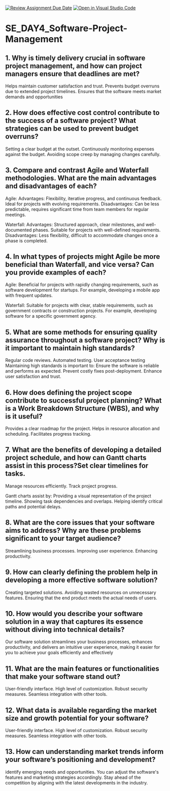 [![Review Assignment Due Date](https://classroom.github.com/assets/deadline-readme-button-22041afd0340ce965d47ae6ef1cefeee28c7c493a6346c4f15d667ab976d596c.svg)](https://classroom.github.com/a/9pw6JKcu)
[![Open in Visual Studio Code](https://classroom.github.com/assets/open-in-vscode-2e0aaae1b6195c2367325f4f02e2d04e9abb55f0b24a779b69b11b9e10269abc.svg)](https://classroom.github.com/online_ide?assignment_repo_id=18435524&assignment_repo_type=AssignmentRepo)
# SE_DAY4_Software-Project-Management
## 1. Why is timely delivery crucial in software project management, and how can project managers ensure that deadlines are met?

Helps maintain customer satisfaction and trust. 
Prevents budget overruns due to extended project timelines.
Ensures that the software meets market demands and opportunities

## 2. How does effective cost control contribute to the success of a software project? What strategies can be used to prevent budget overruns?

Setting a clear budget at the outset.
Continuously monitoring expenses against the budget.
Avoiding scope creep by managing changes carefully.

## 3. Compare and contrast Agile and Waterfall methodologies. What are the main advantages and disadvantages of each?

Agile:
Advantages: Flexibility, iterative progress, and continuous feedback. Ideal for projects with evolving requirements.
Disadvantages: Can be less predictable, requires significant time from team members for regular meetings.

Waterfall:
Advantages: Structured approach, clear milestones, and well-documented phases. Suitable for projects with well-defined requirements.
Disadvantages: Less flexibility, difficult to accommodate changes once a phase is completed.

## 4. In what types of projects might Agile be more beneficial than Waterfall, and vice versa? Can you provide examples of each?

Agile: Beneficial for projects with rapidly changing requirements, such as software development for startups. For example, developing a mobile app with frequent updates.

Waterfall: Suitable for projects with clear, stable requirements, such as government contracts or construction projects. For example, developing software for a specific government agency.

## 5. What are some methods for ensuring quality assurance throughout a software project? Why is it important to maintain high standards?

Regular code reviews.
Automated testing.
User acceptance testing 
Maintaining high standards is important to:
Ensure the software is reliable and performs as expected.
Prevent costly fixes post-deployment.
Enhance user satisfaction and trust.

## 6. How does defining the project scope contribute to successful project planning? What is a Work Breakdown Structure (WBS), and why is it useful?

Provides a clear roadmap for the project.
Helps in resource allocation and scheduling.
Facilitates progress tracking.

## 7. What are the benefits of developing a detailed project schedule, and how can Gantt charts assist in this process?Set clear timelines for tasks.

Manage resources efficiently.
Track project progress.

Gantt charts assist by:
Providing a visual representation of the project timeline.
Showing task dependencies and overlaps.
Helping identify critical paths and potential delays.

## 8. What are the core issues that your software aims to address? Why are these problems significant to your target audience?

Streamlining business processes.
Improving user experience.
Enhancing productivity.

## 9. How can clearly defining the problem help in developing a more effective software solution?

Creating targeted solutions.
Avoiding wasted resources on unnecessary features.
Ensuring that the end product meets the actual needs of users.

## 10. How would you describe your software solution in a way that captures its essence without diving into technical details?

Our software solution streamlines your business processes, enhances productivity, and delivers an intuitive user experience, making it easier for you to achieve your goals efficiently and effectively

## 11. What are the main features or functionalities that make your software stand out?

User-friendly interface.
High level of customization.
Robust security measures.
Seamless integration with other tools.

## 12. What data is available regarding the market size and growth potential for your software?

User-friendly interface.
High level of customization.
Robust security measures.
Seamless integration with other tools.

## 13. How can understanding market trends inform your software’s positioning and development?

identify emerging needs and opportunities.
You can adjust the software's features and marketing strategies accordingly.
Stay ahead of the competition by aligning with the latest developments in the industry.

